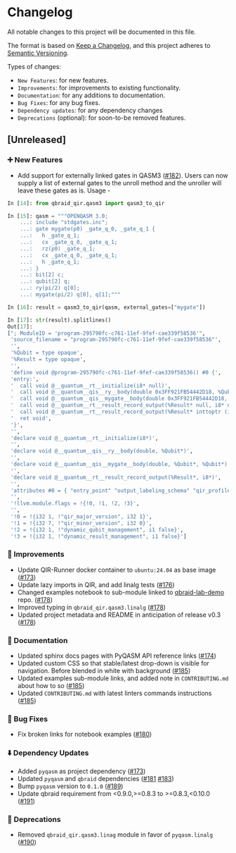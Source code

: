 # Changelog

All notable changes to this project will be documented in this file.

The format is based on [Keep a Changelog](https://keepachangelog.com/en/1.1.0/), and this project adheres to [Semantic Versioning](https://semver.org/spec/v2.0.0.html).

Types of changes:
- `New Features`: for new features.
- `Improvements`: for improvements to existing functionality.
- `Documentation`: for any additions to documentation.
- `Bug Fixes`: for any bug fixes.
- `Dependency updates`: for any dependency changes
- `Deprecations` (optional): for soon-to-be removed features.

## [Unreleased]

### ➕  New Features 
- Add support for externally linked gates in QASM3 ([#182](https://github.com/qBraid/qbraid-qir/pull/182)). Users can now supply a list of external gates to the unroll method and the unroller will leave these gates as is. Usage - 
```python
In [14]: from qbraid_qir.qasm3 import qasm3_to_qir

In [15]: qasm = """OPENQASM 3.0;
    ...: include "stdgates.inc";
    ...: gate mygate(p0) _gate_q_0, _gate_q_1 {
    ...:   h _gate_q_1;
    ...:   cx _gate_q_0, _gate_q_1;
    ...:   rz(p0) _gate_q_1;
    ...:   cx _gate_q_0, _gate_q_1;
    ...:   h _gate_q_1;
    ...: }
    ...: bit[2] c;
    ...: qubit[2] q;
    ...: ry(pi/2) q[0];
    ...: mygate(pi/2) q[0], q[1];"""

In [16]: result = qasm3_to_qir(qasm, external_gates=["mygate"])

In [17]: str(result).splitlines()
Out[17]: 
["; ModuleID = 'program-295790fc-c761-11ef-9fef-cae339f58536'",
 'source_filename = "program-295790fc-c761-11ef-9fef-cae339f58536"',
 '',
 '%Qubit = type opaque',
 '%Result = type opaque',
 '',
 'define void @program-295790fc-c761-11ef-9fef-cae339f58536() #0 {',
 'entry:',
 '  call void @__quantum__rt__initialize(i8* null)',
 '  call void @__quantum__qis__ry__body(double 0x3FF921FB54442D18, %Qubit* null)',
 '  call void @__quantum__qis__mygate__body(double 0x3FF921FB54442D18, %Qubit* null, %Qubit* inttoptr (i64 1 to %Qubit*))',
 '  call void @__quantum__rt__result_record_output(%Result* null, i8* null)',
 '  call void @__quantum__rt__result_record_output(%Result* inttoptr (i64 1 to %Result*), i8* null)',
 '  ret void',
 '}',
 '',
 'declare void @__quantum__rt__initialize(i8*)',
 '',
 'declare void @__quantum__qis__ry__body(double, %Qubit*)',
 '',
 'declare void @__quantum__qis__mygate__body(double, %Qubit*, %Qubit*)',
 '',
 'declare void @__quantum__rt__result_record_output(%Result*, i8*)',
 '',
 'attributes #0 = { "entry_point" "output_labeling_schema" "qir_profiles"="custom" "required_num_qubits"="2" "required_num_results"="2" }',
 '',
 '!llvm.module.flags = !{!0, !1, !2, !3}',
 '',
 '!0 = !{i32 1, !"qir_major_version", i32 1}',
 '!1 = !{i32 7, !"qir_minor_version", i32 0}',
 '!2 = !{i32 1, !"dynamic_qubit_management", i1 false}',
 '!3 = !{i32 1, !"dynamic_result_management", i1 false}']
```

### 🌟  Improvements
- Update QIR-Runner docker container to `ubuntu:24.04` as base image ([#173](https://github.com/qBraid/qbraid-qir/pull/173))
- Update lazy imports in QIR, and add linalg tests ([#176](https://github.com/qBraid/qbraid-qir/pull/176))
- Changed examples notebook to sub-module linked to [qbraid-lab-demo](https://github.com/qBraid/qbraid-lab-demo) repo. ([#178](https://github.com/qBraid/qbraid-qir/pull/178))
- Improved typing in `qbraid_qir.qasm3.linalg` ([#178](https://github.com/qBraid/qbraid-qir/pull/178))
- Updated project metadata and README in anticipation of release v0.3 ([#178](https://github.com/qBraid/qbraid-qir/pull/178))

### 📜  Documentation
- Updated sphinx docs pages with PyQASM API reference links ([#174](https://github.com/qBraid/qbraid-qir/pull/174))
- Updated custom CSS so that stable/latest drop-down is visible for navigation. Before blended in white with background ([#185](https://github.com/qBraid/qbraid-qir/pull/185))
- Updated examples sub-module links, and added note in `CONTRIBUTING.md` about how to so ([#185](https://github.com/qBraid/qbraid-qir/pull/185))
- Updated `CONTRIBUTING.md` with latest linters commands instructions ([#185](https://github.com/qBraid/qbraid-qir/pull/185))

### 🐛  Bug Fixes
- Fix broken links for notebook examples ([#180](https://github.com/qBraid/qbraid-qir/pull/180))

### ⬇️  Dependency Updates 
- Added `pyqasm` as project dependency ([#173](https://github.com/qBraid/qbraid-qir/pull/173))
- Updated `pyqasm` and `qbraid` dependencies ([#181](https://github.com/qBraid/qbraid-qir/pull/181) [#183](https://github.com/qBraid/qbraid-qir/pull/183))
- Bump `pyqasm` version to `0.1.0` ([#189](https://github.com/qBraid/qbraid-qir/pull/189))
- Update qbraid requirement from <0.9.0,>=0.8.3 to >=0.8.3,<0.10.0 ([#191](https://github.com/qBraid/qbraid-qir/pull/191))

### 👋  Deprecations
- Removed `qbraid_qir.qasm3.linag` module in favor of `pyqasm.linalg` ([#190](https://github.com/qBraid/qbraid-qir/pull/190))

